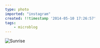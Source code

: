 ```yaml
---
type: photo
imported: "instagram"
created: !!timestamp '2014-05-10 17:26:57'
tags:
    - microblog
---
```

![Sunrise](/media/images/photos/2014/05/5e432ef5e1f03847fc948cfff7aff93d.jpg)

